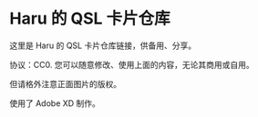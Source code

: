 # Haru 的 QSL 卡片仓库
这里是 Haru 的 QSL 卡片仓库链接，供备用、分享。


协议：CC0. 您可以随意修改、使用上面的内容，无论其商用或自用。


但请格外注意正面图片的版权。


使用了 Adobe XD 制作。
